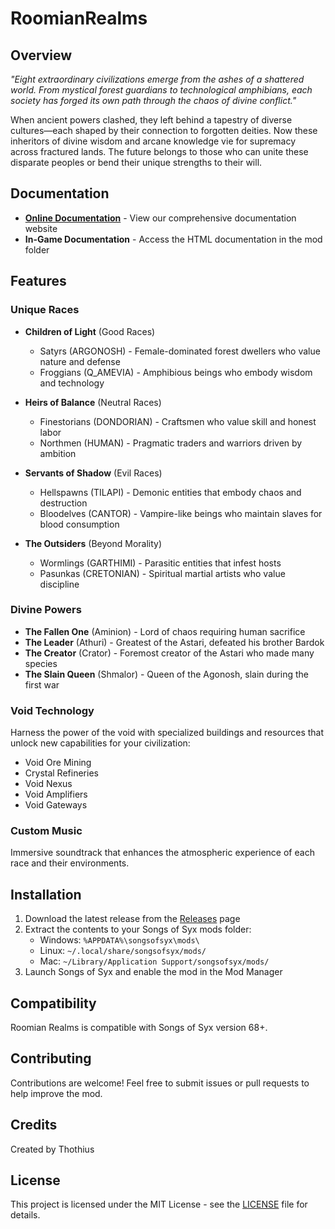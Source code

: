 # RoomianRealms

## Overview

*"Eight extraordinary civilizations emerge from the ashes of a shattered world. From mystical forest guardians to technological amphibians, each society has forged its own path through the chaos of divine conflict."*

When ancient powers clashed, they left behind a tapestry of diverse cultures—each shaped by their connection to forgotten deities. Now these inheritors of divine wisdom and arcane knowledge vie for supremacy across fractured lands. The future belongs to those who can unite these disparate peoples or bend their unique strengths to their will.

## Documentation

- **[Online Documentation](https://thothius.github.io/roomian-realms/)** - View our comprehensive documentation website
- **In-Game Documentation** - Access the HTML documentation in the mod folder

## Features

### Unique Races

- **Children of Light** (Good Races)
  - Satyrs (ARGONOSH) - Female-dominated forest dwellers who value nature and defense
  - Froggians (Q_AMEVIA) - Amphibious beings who embody wisdom and technology

- **Heirs of Balance** (Neutral Races)
  - Finestorians (DONDORIAN) - Craftsmen who value skill and honest labor
  - Northmen (HUMAN) - Pragmatic traders and warriors driven by ambition

- **Servants of Shadow** (Evil Races)
  - Hellspawns (TILAPI) - Demonic entities that embody chaos and destruction
  - Bloodelves (CANTOR) - Vampire-like beings who maintain slaves for blood consumption

- **The Outsiders** (Beyond Morality)
  - Wormlings (GARTHIMI) - Parasitic entities that infest hosts
  - Pasunkas (CRETONIAN) - Spiritual martial artists who value discipline

### Divine Powers

- **The Fallen One** (Aminion) - Lord of chaos requiring human sacrifice
- **The Leader** (Athuri) - Greatest of the Astari, defeated his brother Bardok
- **The Creator** (Crator) - Foremost creator of the Astari who made many species
- **The Slain Queen** (Shmalor) - Queen of the Agonosh, slain during the first war

### Void Technology

Harness the power of the void with specialized buildings and resources that unlock new capabilities for your civilization:
- Void Ore Mining
- Crystal Refineries
- Void Nexus
- Void Amplifiers
- Void Gateways

### Custom Music

Immersive soundtrack that enhances the atmospheric experience of each race and their environments.

## Installation

1. Download the latest release from the [Releases](https://github.com/Thothius/roomian-realms/releases) page
2. Extract the contents to your Songs of Syx mods folder:
   - Windows: `%APPDATA%\songsofsyx\mods\`
   - Linux: `~/.local/share/songsofsyx/mods/`
   - Mac: `~/Library/Application Support/songsofsyx/mods/`
3. Launch Songs of Syx and enable the mod in the Mod Manager

## Compatibility

Roomian Realms is compatible with Songs of Syx version 68+.

## Contributing

Contributions are welcome! Feel free to submit issues or pull requests to help improve the mod.

## Credits

Created by Thothius

## License

This project is licensed under the MIT License - see the [LICENSE](LICENSE) file for details.
